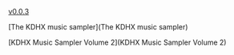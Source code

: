 [v0.0.3](https://github.com/littleflute/KDHX/edit/master/README.md)

[The KDHX music sampler](The KDHX music sampler)

[KDHX Music Sampler Volume 2](KDHX Music Sampler Volume 2)
